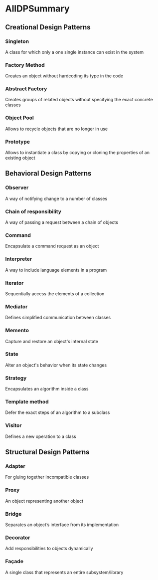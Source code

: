 # AllDPSummary #

## Creational Design Patterns #

### Singleton ###

A class for which only a one single instance can exist in the system

### Factory Method ###

Creates an object without hardcoding its type in the code

### Abstract Factory ###

Creates groups of related objects without specifying the exact concrete classes

### Object Pool ###

Allows to recycle objects that are no longer in use

### Prototype ###

Allows to instantiate a class by copying or cloning the properties of an existing object

## Behavioral Design Patterns #

### Observer ###

A way of notifying change to a number of classes

### Chain of responsibility ###

A way of passing a request between a chain of objects

### Command ###

Encapsulate a command request as an object

### Interpreter ###

A way to include language elements in a program

### Iterator ###

Sequentially access the elements of a collection

### Mediator ###

Defines simplified communication between classes

### Memento ###

Capture and restore an object's internal state

### State ###

Alter an object's behavior when its state changes

### Strategy ###

Encapsulates an algorithm inside a class

### Template method ###

Defer the exact steps of an algorithm to a subclass

### Visitor ###

Defines a new operation to a class

## Structural Design Patterns ##

### Adapter ###

For gluing together incompatible classes

### Proxy ###

An object representing another object

### Bridge ###

Separates an object’s interface from its implementation

### Decorator ###

Add responsibilities to objects dynamically

### Façade ###

A single class that represents an entire subsystem/library
